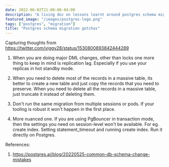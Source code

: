 ```yaml
---
date: 2022-06-02T21:00:08-04:00
description: "A living doc on lessons learnt around postgres schema migrations"
featured_image: "/images/postgres-logo.png"
tags: ["postgres", "migration"]
title: "Postgres schema migration gotchas"
---
```


Capturing thoughts from https://twitter.com/viggy28/status/1530800893842444289

1. When you are doing major DML changes, other than locks one more thing to keep in mind is replication lag. Especially if you use your replicas in hot standby mode.

2. When you need to delete most of the records in a massive table, its better to create a new table and just copy the records that you need to preserve.
When you need to delete all the records in a massive table, just truncate it instead of deleting them.

3. Don't run the same migration from multiple sessions or pods. If your tooling is robust it won't happen in the first place.

4. More nuanced one. If you are using PgBouncer in transaction mode, then the settings you need on session-level won't be available. For eg. create index. Setting statement_timeout and running create index. Run it directly on Postgres.

References:
1. https://postgres.ai/blog/20220525-common-db-schema-change-mistakes
